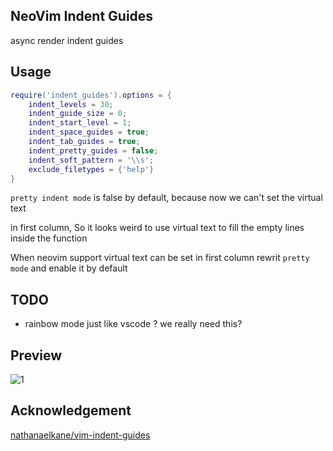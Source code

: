 ## NeoVim Indent Guides

async render indent guides

## Usage

```lua
require('indent_guides').options = {
    indent_levels = 30;
    indent_guide_size = 0;
    indent_start_level = 1;
    indent_space_guides = true;
    indent_tab_guides = true;
    indent_pretty_guides = false;
    indent_soft_pattern = '\\s';
    exclude_filetypes = {'help'}
}
```

`pretty indent mode` is false by default, because now we can't set the virtual text

in first column, So it looks weird to use virtual text to fill the empty lines inside the function

When neovim support virtual text can be set in first column rewrit `pretty mode` and enable it by
default

## TODO

- rainbow mode just like vscode ? we really need this?

## Preview

![1](https://user-images.githubusercontent.com/41671631/99146693-69bf1a80-26b5-11eb-862e-6f9f7edfb715.png)

## Acknowledgement

[nathanaelkane/vim-indent-guides](https://github.com/nathanaelkane/vim-indent-guides)
